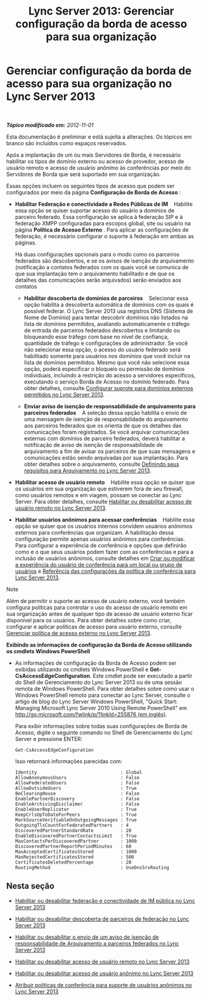 ﻿---
title: 'Lync Server 2013: Gerenciar configuração da borda de acesso para sua organização'
TOCTitle: Gerenciar configuração da borda de acesso para sua organização
ms:assetid: 0145eb08-984f-4ecd-bf9c-364817619c2a
ms:mtpsurl: https://technet.microsoft.com/pt-br/library/JJ552443(v=OCS.15)
ms:contentKeyID: 49305668
ms.date: 05/19/2016
mtps_version: v=OCS.15
ms.translationtype: HT
---

# Gerenciar configuração da borda de acesso para sua organização no Lync Server 2013

 

_**Tópico modificado em:** 2012-11-01_

Esta documentação é preliminar e está sujeita a alterações. Os tópicos em branco são incluídos como espaços reservados.

Após a implantação de um ou mais Servidores de Borda, é necessário habilitar os tipos de domínio externo ou acesso de provedor, acesso de usuário remoto e acesso de usuário anônimo às conferências por meio do Servidores de Borda que será suportado em sua organização.

Essas opções incluem os seguintes tipos de acesso que podem ser configurados por meio da página **Configuração de Borda de Acesso** :

  - **Habilitar Federação e conectividade a Redes Públicas de IM**    Habilite essa opção se quiser suportar acesso do usuário a domínios de parceiro federado. Essa configuração se aplica à federação SIP e à federação XMPP configuradas para escopos global, site ou usuário na página **Política de Acesso Externo** . Para aplicar as configurações de federação, é necessário configurar o suporte à federação em ambas as páginas.
    
    Há duas configurações opcionais para o modo como os parceiros federados são descobertos, e se os avisos de isenção de arquivamento (notificação a contatos federados com os quais você se comunica de que sua implantação tem o arquivamento habilitado e de que os detalhes das comunicações serão arquivados) serão enviados aos contatos
    
      - **Habilitar descoberta de domínios de parceiros**    Selecionar essa opção habilita a descoberta automática de domínios com os quais é possível federar. O Lync Server 2013 usa registros DNS (Sistema de Nome de Domínio) para tentar descobrir domínios não listados na lista de domínios permitidos, avaliando automaticamente o tráfego de entrada de parceiros federados descobertos e limitando ou bloqueando esse tráfego com base no nível de confiança, quantidade de tráfego e configurações de administrador. Se você não selecionar essa opção, o acesso do usuário federado será habilitado somente para usuários nos domínios que você incluir na lista de domínios permitidos. Mesmo que você não selecione essa opção, poderá especificar o bloqueio ou permissão de domínios individuais, incluindo a restrição do acesso a servidores específicos, executando o serviço Borda de Acesso no domínio federado. Para obter detalhes, consulte [Configurar suprote para domínios externos permitidos no Lync Server 2013](lync-server-2013-configure-support-for-allowed-external-domains.md).
    
      - **Enviar aviso de isenção de responsabilidade de arquivamento para parceiros federados**    A seleção dessa opção habilita o envio de uma mensagem de isenção de responsabilidade do arquivamento aos parceiros federados que os orienta de que os detalhes das comunicações foram registrados. Se você arquivar comunicações externas com domínios de parceiro federados, deverá habilitar a notificação de aviso de isenção de responsabilidade de arquivamento a fim de avisar os parceiros de que suas mensagens e comunicações estão sendo arquivadas por sua implantação. Para obter detalhes sobre o arquivamento, consulte [Definindo seus requisitos para Arquivamento no Lync Server 2013](lync-server-2013-defining-your-requirements-for-archiving.md).

  - **Habilitar acesso de usuário remoto**    Habilite essa opção se quiser que os usuários em sua organização que estiverem fora de seu firewall, como usuários remotos e em viagem, possam se conectar ao Lync Server. Para obter detalhes, consulte [Habilitar ou desabilitar acesso de usuário remoto no Lync Server 2013](lync-server-2013-enable-or-disable-remote-user-access.md).

  - **Habilitar usuários anônimos para acessar conferências**    Habilite essa opção se quiser que os usuários internos convidem usuários anônimos externos para conferências que organizam. A habilitação dessa configuração permite apenas usuários anônimos para conferências. Para configurar a experiência de conferência e opções que definirão como e o que seus usuários podem fazer com as conferências e para a inclusão de usuários anônimos, consulte detalhes em [Criar ou modificar a experiência do usuário de conferência para um local ou grupo de usuários](https://technet.microsoft.com/pt-br/library/gg429715\(v=ocs.15\)) e [Referência das configurações da política de conferência para Lync Server 2013](lync-server-2013-conferencing-policy-settings-reference.md).

> [!note]  
> Além de permitir o suporte ao acesso de usuário externo, você também configura políticas para controlar o uso do acesso de usuário remoto em sua organização antes de qualquer tipo de acesso de usuário externo ficar disponível para os usuários. Para obter detalhes sobre como criar, configurar e aplicar políticas de acesso para usuário externo, consulte <a href="lync-server-2013-manage-external-access-policy-for-your-organization.md">Gerenciar política de acesso externo no Lync Server 2013</a>.

**Exibindo as informações de configuração da Borda de Acesso utilizando os cmdlets Windows PowerShell**

  - As informações de configuração da Borda de Acesso podem ser exibidas utilizando os cmdlets Windows PowerShell e **Get-CsAccessEdgeConfiguration**. Este cmdlet pode ser executado a partir do Shell de Gerenciamento do Lync Server 2013 ou de uma sessão remota de Windows PowerShell. Para obter detalhes sobre como usar o Windows PowerShell remoto para conectar ao Lync Server, consulte o artigo de blog do Lync Server Windows PowerShell, "Quick Start: Managing Microsoft Lync Server 2010 Using Remote PowerShell" em [http://go.microsoft.com/fwlink/p/?linkId=255876 (em inglês)](http://go.microsoft.com/fwlink/p/?linkid=255876).
    
    Para exibir informações sobre todas suas configurações de Borda de Acesso, digite o seguinte comando no Shell de Gerenciamento do Lync Server e pressione ENTER:
    
        Get-CsAccessEdgeConfiguration
    
    Isso retornará informações parecidas com:
    
        Identity                               : Global
        AllowAnonymousUsers                    : False
        AllowFederatedUsers                    : False
        AllowOutsideUsers                      : True
        BeClearingHouse                        : False
        EnablePartnerDiscovery                 : False
        EnableArchivingDisclaimer              : False
        EnableUserReplicator                   : True
        KeepCrlsUpToDateForPeers               : True
        MarkSourceVerifiableOnOutgoingMessages : True
        OutgoingTlsCountForFederatedPartners   : 4
        DiscoveredPartnerStandardRate          : 20
        EnableDiscoveredPartnerContactsLimit   : True
        MaxContactsPerDiscoveredPartner        : 1000
        DiscoveredPartnerReportPeriodMinutes   : 60
        MaxAcceptedCertificatesStored          : 1000
        MaxRejectedCertificatesStored          : 500
        CertificatesDeletedPercentage          : 20
        RoutingMethod                          : UseDnsSrvRouting

## Nesta seção

  - [Habilitar ou desabilitar federação e conectividade de IM pública no Lync Server 2013](lync-server-2013-enable-or-disable-federation-and-public-im-connectivity.md)

  - [Habilitar ou desabilitar descoberta de parceiros de federação no Lync Server 2013](lync-server-2013-enable-or-disable-discovery-of-federation-partners.md)

  - [Habilitar ou desabilitar o envio de um aviso de isenção de responsabilidade de Arquivamento a parceiros federados no Lync Server 2013](lync-server-2013-enable-or-disable-sending-an-archiving-disclaimer-to-federated-partners.md)

  - [Habilitar ou desabilitar acesso de usuário remoto no Lync Server 2013](lync-server-2013-enable-or-disable-remote-user-access.md)

  - [Habilitar ou desabilitar acesso de usuário anônimo no Lync Server 2013](lync-server-2013-enable-or-disable-anonymous-user-access.md)

  - [Atribuir políticas de conferência para suporte de usuários anônimos no Lync Server 2013](lync-server-2013-assign-conferencing-policies-to-support-anonymous-users.md)

